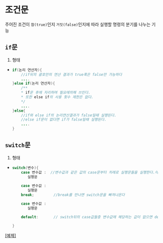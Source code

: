 # 조건문
주어진 조건이 `참(true)`인지 `거짓(false)`인지에 따라 실행할 명령의 분기를 나누는 기능

## `if`문
   1. 형태
   - ```java
     if(논리 연산자){   
         //if뒤의 괄호안의 연산 결과가 true혹은 false만 가능하다
         ....
     }else if(논리 연산자){
         /**
         * if문 후에 자리하며 필요에의해 쓰인다.
         * 또한 else if의 사용 횟수 제한은 없다.
         */
         ....
     }else{
         //if와 else if의 논리연산결과가 false일때 실행된다.
         //else if문이 없다면 if가 false일때 실행된다.
         ....
     }
     ```

## `switch`문
   1. 형태
   - ```java
     switch(변수){
         case 변수값 :  //변수값과 같은 값의 case문부터 차례로 실행문들을 실행한다.아래에 있는 케이스문들도 실행한다.
            실행문
            
         case 변수값 :
            실행문
         break;         //break를 만나면 switch문을 빠져나온다

         case 변수값 :
            실행문

         default:       // switch뒤의 case값들중 변수값에 해당하는 값이 없으면 default부터 실행한다. (선택)

     }
     ```

[[예제]](../../code/class02/chapter02/Operator_03.java)